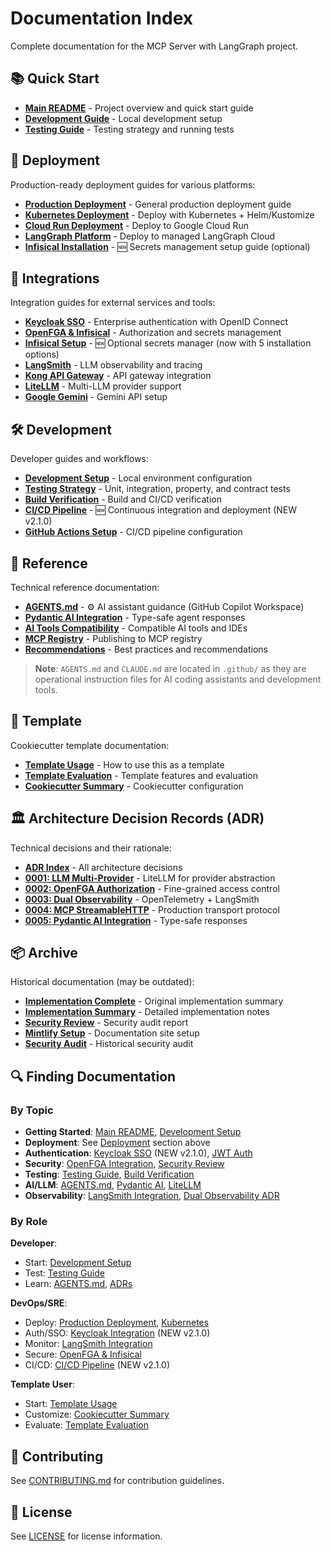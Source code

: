 # Documentation Index

Complete documentation for the MCP Server with LangGraph project.

## 📚 Quick Start

- **[Main README](../README.md)** - Project overview and quick start guide
- **[Development Guide](development/development.md)** - Local development setup
- **[Testing Guide](development/testing.md)** - Testing strategy and running tests

## 🚀 Deployment

Production-ready deployment guides for various platforms:

- **[Production Deployment](deployment/production.md)** - General production deployment guide
- **[Kubernetes Deployment](deployment/kubernetes.md)** - Deploy with Kubernetes + Helm/Kustomize
- **[Cloud Run Deployment](deployment/cloudrun.md)** - Deploy to Google Cloud Run
- **[LangGraph Platform](deployment/langgraph-platform.md)** - Deploy to managed LangGraph Cloud
- **[Infisical Installation](deployment/infisical-installation.md)** - 🆕 Secrets management setup guide (optional)

## 🔌 Integrations

Integration guides for external services and tools:

- **[Keycloak SSO](integrations/keycloak.md)** - Enterprise authentication with OpenID Connect
- **[OpenFGA & Infisical](integrations/openfga-infisical.md)** - Authorization and secrets management
- **[Infisical Setup](deployment/infisical-installation.md)** - 🆕 Optional secrets manager (now with 5 installation options)
- **[LangSmith](integrations/langsmith.md)** - LLM observability and tracing
- **[Kong API Gateway](integrations/kong.md)** - API gateway integration
- **[LiteLLM](integrations/litellm.md)** - Multi-LLM provider support
- **[Google Gemini](integrations/gemini.md)** - Gemini API setup

## 🛠️ Development

Developer guides and workflows:

- **[Development Setup](development/development.md)** - Local environment configuration
- **[Testing Strategy](development/testing.md)** - Unit, integration, property, and contract tests
- **[Build Verification](development/build-verification.md)** - Build and CI/CD verification
- **[CI/CD Pipeline](development/ci-cd.md)** - 🆕 Continuous integration and deployment (NEW v2.1.0)
- **[GitHub Actions Setup](development/github-actions.md)** - CI/CD pipeline configuration

## 📖 Reference

Technical reference documentation:

- **[AGENTS.md](../.github/AGENTS.md)** - ⚙️ AI assistant guidance (GitHub Copilot Workspace)
- **[Pydantic AI Integration](reference/pydantic-ai.md)** - Type-safe agent responses
- **[AI Tools Compatibility](reference/ai-tools-compatibility.md)** - Compatible AI tools and IDEs
- **[MCP Registry](reference/mcp-registry.md)** - Publishing to MCP registry
- **[Recommendations](reference/recommendations.md)** - Best practices and recommendations

> **Note**: `AGENTS.md` and `CLAUDE.md` are located in `.github/` as they are operational instruction files for AI coding assistants and development tools.

## 🎨 Template

Cookiecutter template documentation:

- **[Template Usage](template/usage.md)** - How to use this as a template
- **[Template Evaluation](template/evaluation.md)** - Template features and evaluation
- **[Cookiecutter Summary](template/cookiecutter-summary.md)** - Cookiecutter configuration

## 🏛️ Architecture Decision Records (ADR)

Technical decisions and their rationale:

- **[ADR Index](adr/README.md)** - All architecture decisions
- **[0001: LLM Multi-Provider](adr/0001-llm-multi-provider.md)** - LiteLLM for provider abstraction
- **[0002: OpenFGA Authorization](adr/0002-openfga-authorization.md)** - Fine-grained access control
- **[0003: Dual Observability](adr/0003-dual-observability.md)** - OpenTelemetry + LangSmith
- **[0004: MCP StreamableHTTP](adr/0004-mcp-streamable-http.md)** - Production transport protocol
- **[0005: Pydantic AI Integration](adr/0005-pydantic-ai-integration.md)** - Type-safe responses

## 📦 Archive

Historical documentation (may be outdated):

- **[Implementation Complete](archive/IMPLEMENTATION_COMPLETE.md)** - Original implementation summary
- **[Implementation Summary](archive/IMPLEMENTATION_SUMMARY.md)** - Detailed implementation notes
- **[Security Review](archive/security-review.md)** - Security audit report
- **[Mintlify Setup](archive/MINTLIFY_SETUP.md)** - Documentation site setup
- **[Security Audit](archive/SECURITY_AUDIT.md)** - Historical security audit

## 🔍 Finding Documentation

### By Topic

- **Getting Started**: [Main README](../README.md), [Development Setup](development/development.md)
- **Deployment**: See [Deployment](#-deployment) section above
- **Authentication**: [Keycloak SSO](integrations/keycloak.md) (NEW v2.1.0), [JWT Auth](integrations/openfga-infisical.md)
- **Security**: [OpenFGA Integration](integrations/openfga-infisical.md), [Security Review](archive/security-review.md)
- **Testing**: [Testing Guide](development/testing.md), [Build Verification](development/build-verification.md)
- **AI/LLM**: [AGENTS.md](../.github/AGENTS.md), [Pydantic AI](reference/pydantic-ai.md), [LiteLLM](integrations/litellm.md)
- **Observability**: [LangSmith Integration](integrations/langsmith.md), [Dual Observability ADR](adr/0003-dual-observability.md)

### By Role

**Developer**:
- Start: [Development Setup](development/development.md)
- Test: [Testing Guide](development/testing.md)
- Learn: [AGENTS.md](../.github/AGENTS.md), [ADRs](adr/README.md)

**DevOps/SRE**:
- Deploy: [Production Deployment](deployment/production.md), [Kubernetes](deployment/kubernetes.md)
- Auth/SSO: [Keycloak Integration](integrations/keycloak.md) (NEW v2.1.0)
- Monitor: [LangSmith Integration](integrations/langsmith.md)
- Secure: [OpenFGA & Infisical](integrations/openfga-infisical.md)
- CI/CD: [CI/CD Pipeline](development/ci-cd.md) (NEW v2.1.0)

**Template User**:
- Start: [Template Usage](template/usage.md)
- Customize: [Cookiecutter Summary](template/cookiecutter-summary.md)
- Evaluate: [Template Evaluation](template/evaluation.md)

## 📝 Contributing

See [CONTRIBUTING.md](../.github/CONTRIBUTING.md) for contribution guidelines.

## 📄 License

See [LICENSE](../LICENSE) for license information.
